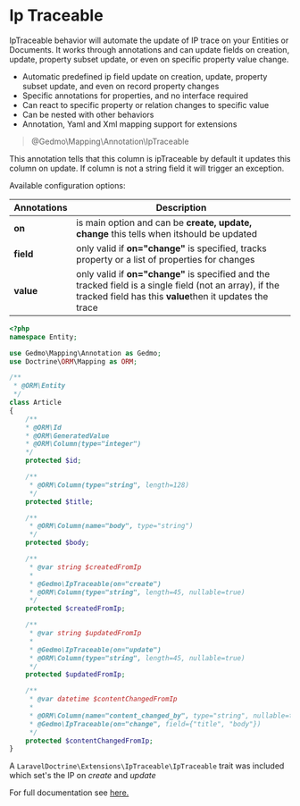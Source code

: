 # Ip Traceable

IpTraceable behavior will automate the update of IP trace on your Entities or Documents. It works through annotations and can update fields on creation, update, property subset update, or even on specific property value change.

* Automatic predefined ip field update on creation, update, property subset update, and even on record property changes
* Specific annotations for properties, and no interface required
* Can react to specific property or relation changes to specific value
* Can be nested with other behaviors
* Annotation, Yaml and Xml mapping support for extensions

> @Gedmo\Mapping\Annotation\IpTraceable

This annotation tells that this column is ipTraceable by default it updates this column on update. If column is not a string field it will trigger an exception.

Available configuration options:

| Annotations | Description |
|--|--|
| **on** |is main option and can be **create, update, change** this tells when itshould be updated|
| **field** | only valid if **on="change"** is specified, tracks property or a list of properties for changes |
| **value** | only valid if **on="change"** is specified and the tracked field is a single field (not an array), if the tracked field has this **value**then it updates the trace |

``` php
<?php
namespace Entity;

use Gedmo\Mapping\Annotation as Gedmo;
use Doctrine\ORM\Mapping as ORM;

/**
 * @ORM\Entity
 */
class Article
{
    /** 
    * @ORM\Id
    * @ORM\GeneratedValue 
    * @ORM\Column(type="integer")
    */
    protected $id;

    /**
     * @ORM\Column(type="string", length=128)
     */
    protected $title;

    /**
     * @ORM\Column(name="body", type="string")
     */
    protected $body;

    /**
     * @var string $createdFromIp
     *
     * @Gedmo\IpTraceable(on="create")
     * @ORM\Column(type="string", length=45, nullable=true)
     */
    protected $createdFromIp;

    /**
     * @var string $updatedFromIp
     *
     * @Gedmo\IpTraceable(on="update")
     * @ORM\Column(type="string", length=45, nullable=true)
     */
    protected $updatedFromIp;

    /**
     * @var datetime $contentChangedFromIp
     *
     * @ORM\Column(name="content_changed_by", type="string", nullable=true, length=45)
     * @Gedmo\IpTraceable(on="change", field={"title", "body"})
     */
    protected $contentChangedFromIp;
}
```

A `LaravelDoctrine\Extensions\IpTraceable\IpTraceable` trait was included which set's the IP on *create* and *update*

For full documentation see [here.](https://github.com/Atlantic18/DoctrineExtensions/blob/master/doc/ip_traceable.md)
